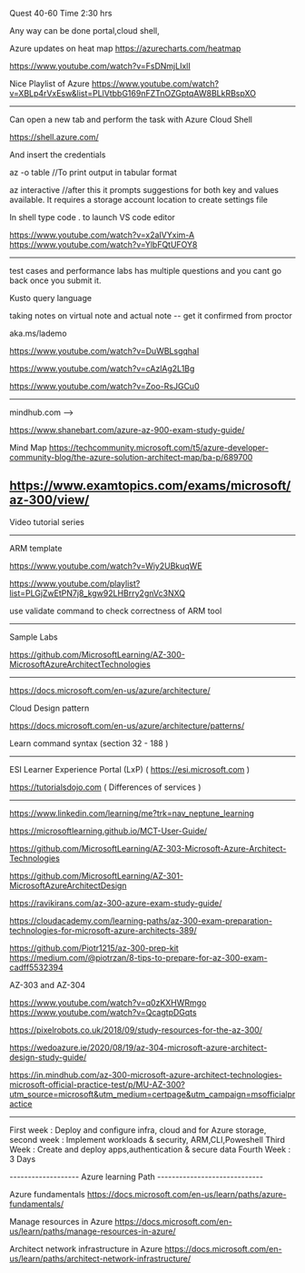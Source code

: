 Quest 40-60
Time 2:30 hrs

Any way can be done portal,cloud shell, 

Azure updates on heat map 
https://azurecharts.com/heatmap

https://www.youtube.com/watch?v=FsDNmjLIxlI

Nice Playlist of Azure
https://www.youtube.com/watch?v=XBLp4rVxEsw&list=PLlVtbbG169nFZTnOZGptqAW8BLkRBspXO

------------------------------------------------------------------------------
Can open a new tab and perform the task with Azure Cloud Shell 

https://shell.azure.com/

And insert the credentials 

az <command> -o table //To print output in tabular format

az interactive  //after this it prompts suggestions for both key and values available. It requires a storage account location to create settings file



In shell type code . to launch VS code editor

https://www.youtube.com/watch?v=x2aIVYxim-A
https://www.youtube.com/watch?v=YlbFQtUFOY8


-----------------------------------------------------------------------------
test cases and performance labs has multiple questions and you cant go back once you submit it.

Kusto query language

taking notes on virtual note  and  actual note -- get it confirmed from proctor

aka.ms/lademo

https://www.youtube.com/watch?v=DuWBLsgqhaI

https://www.youtube.com/watch?v=cAzlAg2L1Bg

https://www.youtube.com/watch?v=Zoo-RsJGCu0


------------------------------------------------------------------------------
mindhub.com --> 

https://www.shanebart.com/azure-az-900-exam-study-guide/ 

Mind Map
https://techcommunity.microsoft.com/t5/azure-developer-community-blog/the-azure-solution-architect-map/ba-p/689700

https://www.examtopics.com/exams/microsoft/az-300/view/
------------------------------------------------------------------------
Video tutorial series



--------------------------------------
ARM template 

https://www.youtube.com/watch?v=Wiy2UBkuqWE

https://www.youtube.com/playlist?list=PLGjZwEtPN7j8_kgw92LHBrry2gnVc3NXQ

use validate command to check correctness of ARM tool

---------------------------------------------------------------------------------------

Sample Labs 

https://github.com/MicrosoftLearning/AZ-300-MicrosoftAzureArchitectTechnologies

------------------------------------------------------------------------------------

https://docs.microsoft.com/en-us/azure/architecture/


Cloud Design pattern

https://docs.microsoft.com/en-us/azure/architecture/patterns/


Learn command syntax (section 32 - 188 )


---------------------------------------------------------------------------------

ESI Learner Experience Portal (LxP)  ( https://esi.microsoft.com )

https://tutorialsdojo.com  ( Differences of services )



-----------------------------------------------------------------------


https://www.linkedin.com/learning/me?trk=nav_neptune_learning 

https://microsoftlearning.github.io/MCT-User-Guide/

https://github.com/MicrosoftLearning/AZ-303-Microsoft-Azure-Architect-Technologies

https://github.com/MicrosoftLearning/AZ-301-MicrosoftAzureArchitectDesign


https://ravikirans.com/az-300-azure-exam-study-guide/


https://cloudacademy.com/learning-paths/az-300-exam-preparation-technologies-for-microsoft-azure-architects-389/


https://github.com/Piotr1215/az-300-prep-kit
https://medium.com/@piotrzan/8-tips-to-prepare-for-az-300-exam-cadff5532394

AZ-303 and AZ-304

https://www.youtube.com/watch?v=q0zKXHWRmgo
https://www.youtube.com/watch?v=QcagtpDGqts

https://pixelrobots.co.uk/2018/09/study-resources-for-the-az-300/


https://wedoazure.ie/2020/08/19/az-304-microsoft-azure-architect-design-study-guide/

https://in.mindhub.com/az-300-microsoft-azure-architect-technologies-microsoft-official-practice-test/p/MU-AZ-300?utm_source=microsoft&utm_medium=certpage&utm_campaign=msofficialpractice

------------------------------------------
First week  : Deploy and configure infra, cloud and for Azure storage, 
second week : Implement workloads & security, ARM,CLI,Poweshell
Third Week  : Create and deploy apps,authentication & secure data
Fourth Week :
3 Days 

-------------------  Azure learning Path   -----------------------------

Azure fundamentals
https://docs.microsoft.com/en-us/learn/paths/azure-fundamentals/

Manage resources in Azure
https://docs.microsoft.com/en-us/learn/paths/manage-resources-in-azure/ 


Architect network infrastructure in Azure
https://docs.microsoft.com/en-us/learn/paths/architect-network-infrastructure/

